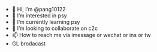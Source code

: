 - 👋 Hi, I’m @pang10122
- 👀 I’m interested in psy
- 🌱 I’m currently learning psy
- 💞️ I’m looking to collaborate on c2c
- 📫 How to reach me via imessage or wechat or ins or tw
- GL brodacast

<!---
pang10122/pang10122 is a ✨ special ✨ repository because its `README.md` (this file) appears on your GitHub profile.
You can click the Preview link to take a look at your changes.
--->
